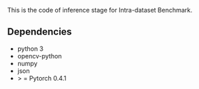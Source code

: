This is the code of  inference stage  for Intra-dataset Benchmark.

## Dependencies

- python 3
- opencv-python
- numpy
- json
- \> = Pytorch 0.4.1



